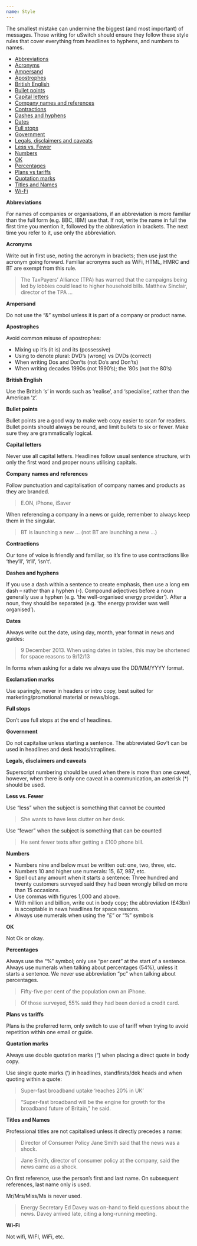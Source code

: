 ```yaml
---
name: Style
---
```


The smallest mistake can undermine the biggest (and most important) of messages. Those writing for uSwitch should ensure they follow these style rules that cover everything from headlines to hyphens, and numbers to names.

<ul class='table-of-contents'>
<li><a href="#Abbreviations">Abbreviations</a></li>
<li><a href="#Acronyms"> Acronyms</a></li>
<li><a href="#Ampersand">Ampersand</a></li>
<li><a href="#Apostrophes">Apostrophes</a></li>
<li><a href="#British English">British English</a></li>
<li><a href="#Bullet points">Bullet points</a></li>
<li><a href="#Capital letters">Capital letters</a></li>
<li><a href="#Company names and references">Company names and references</a></li>
<li><a href="#Contractions">Contractions</a></li>
<li><a href="#Dashes and hyphens">Dashes and hyphens</a></li>
<li><a href="#Dates">Dates</a></li>
<li><a href="#Full stops">Full stops</a></li>
<li><a href="#Government">Government</a></li>
<li><a href="#Legals, disclaimers and caveats">Legals, disclaimers and caveats</a></li>
<li><a href="#Less vs. Fewer">Less vs. Fewer</a></li>
<li><a href="#Numbers">Numbers</a></li>
<li><a href="#OK">OK</a></li>
<li><a href="#Percentages">Percentages</a></li>
<li><a href="#Plans vs tariffs">Plans vs tariffs</a></li>
<li><a href="#Quotation marks">Quotation marks</a></li>
<li><a href="#Titles and Names">Titles and Names</a></li>
<li><a href="#Wi-Fi">Wi-Fi</a></li>
</ul>

<span id="Abbreviations"></span>
**Abbreviations**

For names of companies or organisations, if an abbreviation is more familiar than the full form (e.g. BBC, IBM) use that. If not, write the name in full the first time you mention it, followed by the abbreviation in brackets. The next time you refer to it, use only the abbreviation.

<span id="Acronyms"></span>
**Acronyms**

Write out in first use, noting the acronym in brackets; then use just the acronym going forward. Familiar acronyms such as WiFi, HTML, HMRC and BT are exempt from this rule.

<blockquote>
	The TaxPayers’ Alliance (TPA) has warned that the campaigns being led by lobbies could lead to higher household bills. Matthew Sinclair, director of the TPA ... 
</blockquote>

<span id="Ampersand"></span>
**Ampersand**

Do not use the “&” symbol unless it is part of a company or product name.

<span id="Apostrophes"></span>
**Apostrophes**

Avoid common misuse of apostrophes:

- Mixing up it’s (it is) and its (possessive)
- Using to denote plural: DVD’s (wrong) vs DVDs (correct)
- When writing Dos and Don’ts (not Do’s and Don’ts)
- When writing decades 1990s (not 1990’s); the ’80s (not the 80’s)

<span id="British English"></span>
**British English**

Use the British ‘s’ in words such as ‘realise’, and ‘specialise’, rather than the American ‘z’.

<span id="Bullet points"></span>
**Bullet points**

Bullet points are a good way to make web copy easier to scan for readers. Bullet points should always be round, and limit bullets to six or fewer. Make  sure they are grammatically logical.

<span id="Capital letters"></span>
**Capital letters**

Never use all capital letters. Headlines follow usual sentence structure, with only the first word and proper nouns utilising capitals.

<span id="Company names and references"></span>
**Company names and references**

Follow punctuation and capitalisation of company names and products as they are branded.

<blockquote>
	E.ON, iPhone, iSaver
</blockquote> 

When referencing a company in a news or guide, remember to always keep them in the singular.

<blockquote>
	BT is launching a new ... (not BT are launching a new ...)
</blockquote>

<span id="Contractions"></span>
**Contractions**

Our tone of voice is friendly and familiar, so it’s fine to use contractions like ‘they’ll’, ‘it’ll’, ‘isn’t’.

<span id="Dashes and hyphens"></span>
**Dashes and hyphens**

If you use a dash within a sentence to create emphasis, then use a long em dash – rather than a hyphen (-).
Compound adjectives before a noun generally use a hyphen (e.g. ‘the well-organised energy provider’). After a noun, they should be separated (e.g. ‘the energy provider was well organised’).

<span id="Dates"></span>
**Dates**

Always write out the date, using day, month, year format in news and guides: 

<blockquote>
	9 December 2013. When using dates in tables, this may be shortened for space reasons to 9/12/13
</blockquote> 

In forms when asking for a date we always use the DD/MM/YYYY format.

<span id="Exclamation marks"></span>
**Exclamation marks**

Use sparingly, never in headers or intro copy, best suited for marketing/promotional material or news/blogs. 

<span id="Full stops"></span>
**Full stops**

Don’t use full stops at the end of headlines.

<span id="Government"></span>
**Government**

Do not capitalise unless starting a sentence. The abbreviated Gov’t can be used in headlines and desk heads/straplines. 

<span id="Legals, disclaimers and caveats"></span>
**Legals, disclaimers and caveats**

Superscript numbering should be used when there is more than one caveat, however, when there is only one caveat in a communication, an asterisk (*) should be used.

<span id="Less vs. Fewer"></span>
**Less vs. Fewer**

Use “less” when the subject is something that cannot be counted

<blockquote>
She wants to have less clutter on her desk.
</blockquote>

Use “fewer” when the subject is something that can be counted

<blockquote>
He sent fewer texts after getting a £100 phone bill.
</blockquote>

<span id="Numbers"></span>
**Numbers**

- Numbers nine and below must be written out: one, two, three, etc. 
- Numbers 10 and higher use numerals: 15, 67, 987, etc.
- Spell out any amount when it starts a sentence: Three hundred and twenty customers surveyed said they had been wrongly billed on more than 15 occasions. 
- Use commas with figures 1,000 and above. 
- With million and billion, write out in body copy; the abbreviation (£43bn) is acceptable in news headlines for space reasons.
- Always use numerals when using the “£” or “%” symbols

<span id="OK"></span>
**OK**

Not Ok or okay.

<span id="Percentages"></span>
**Percentages**

Always use the “%” symbol; only use “per cent” at the start of a sentence. Always use numerals when talking about percentages (54%), unless it starts a sentence. We never use abbreviation “pc” when talking about percentages.

<blockquote>
	Fifty-five per cent of the population own an iPhone.
</blockquote>

<blockquote>
	Of those surveyed, 55% said they had been denied a credit card. 
</blockquote>

<span id="Plans vs tariffs"></span>
**Plans vs tariffs**

Plans is the preferred term, only switch to use of tariff when trying to avoid repetition within one email or guide.

<span id="Quotation marks"></span>
**Quotation marks**

Always use double quotation marks (“) when placing a direct quote in body copy.

Use single quote marks (‘) in headlines, standfirsts/dek heads and when quoting within a quote:

<blockquote>
	Super-fast broadband uptake ‘reaches 20% in UK’
</blockquote> 

<blockquote>
	“Super-fast broadband will be the engine for growth for the broadband future of Britain," he said. 
</blockquote> 

<span id="Titles and Names"></span>
**Titles and Names**

Professional titles are not capitalised unless it directly precedes a name:

<blockquote>
	Director of Consumer Policy Jane Smith said that the news was a shock.
</blockquote>

<blockquote>
	Jane Smith, director of consumer policy at the company, said the news came as a shock.
</blockquote>

On first reference, use the person’s first and last name. On subsequent references, last name only is used. 

Mr/Mrs/Miss/Ms is never used.

<blockquote>
	Energy Secretary Ed Davey was on-hand to field questions about the news. Davey arrived late, citing a long-running meeting.
</blockquote>

<span id="Wi-Fi"></span>
**Wi-Fi**

Not wifi, WIFI, WiFi, etc. 